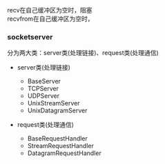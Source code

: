 recv在自己缓冲区为空时，阻塞    
recvfrom在自己缓冲区为空时，




### socketserver
分为两大类：server类(处理链接)、request类(处理通信)

- server类(处理链接)
    - BaseServer
    - TCPServer
    - UDPServer
    - UnixStreamServer
    - UnixDatagramServer


- request类(处理通信)
    - BaseRequestHandler
    - StreamRequestHandler
    - DatagramRequestHandler